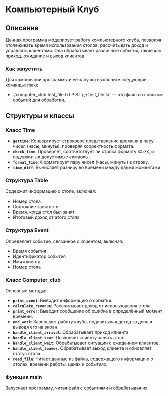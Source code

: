 # Компьютерный Клуб

## Описание

Данная программа моделирует работу компьютерного клуба, позволяя отслеживать время использования столов, рассчитывать доход и управлять клиентами. Она обрабатывает различные события, такие как приход, ожидание и выход клиентов.

### Как запустить
Для компиляции программы и её запуска выполните следующие команды:
make
- ./computer_club test_file.txt
P.S Где test_file.txt — это файл со списком событий для обработки.
## Структуры и классы

### Класс Time

- **`gettime`**: Конвертирует строковое представление времени в пару чисел (часы, минуты), проверяя корректность формата.
- **`check_time`**: Проверяет, соответствует ли строка формату `XX:XX`, и содержит ли допустимые символы.
- **`format_time`**: Форматирует пару чисел (часы, минуты) в строку.
- **`time_diff`**: Вычисляет разницу во времени между двумя моментами.

### Структура Table

Содержит информацию о столе, включая:
- Номер стола
- Состояние занятости
- Время, когда стол был занят
- Итоговый доход от этого стола

### Структура Event

Определяет событие, связанное с клиентом, включая:
- Время события
- Идентификатор события
- Имя клиента
- Номер стола

### Класс Computer_club

Основные методы:
- **`print_event`**: Выводит информацию о событии.
- **`calculate_revenue`**: Рассчитывает доход от использования стола.
- **`print_error`**: Выводит сообщение об ошибке в определённый момент времени.
- **`end_work`**: Завершает работу клуба, подсчитывая доход за день и выводя его на экран.
- **`handle_client_arrival`**: Обрабатывает приход клиента.
- **`handle_client_seat`**: Позволяет клиенту занять стол.
- **`handle_client_wait`**: Обрабатывает ситуации с ожиданием клиентов.
- **`handle_client_leaves`**: Обрабатывает выход клиента и обновляет статус стола.
- **`read_file`**: Читает данные из файла, содержащего информацию о столах, времени работы, ценах и событиях.

### Функция main

Запускает программу, читая файл с событиями и обрабатывая их.
